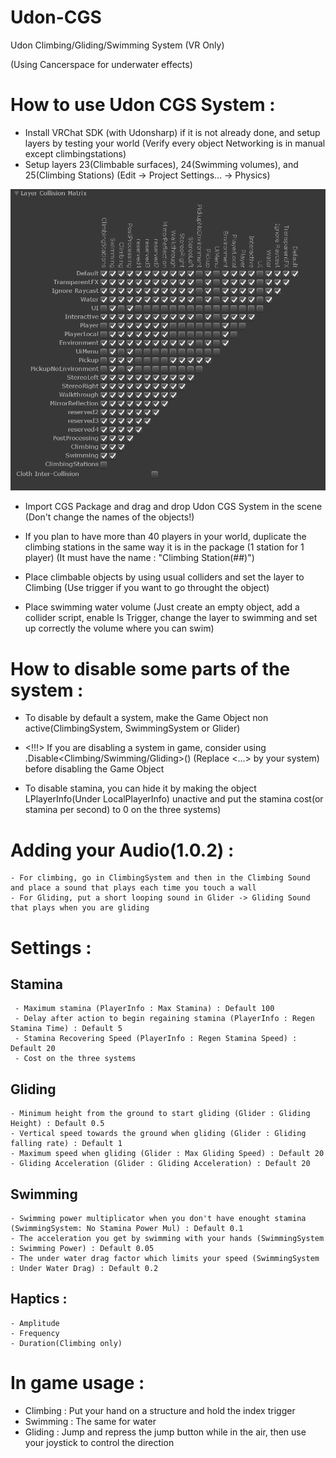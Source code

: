 # Udon-CGS
Udon Climbing/Gliding/Swimming System (VR Only)


(Using Cancerspace for underwater effects)

# How to use Udon CGS System :

- Install VRChat SDK (with Udonsharp) if it is not already done, and setup layers by testing your world (Verify every object Networking is in manual except climbingstations)
- Setup layers 23(Climbable surfaces), 24(Swimming volumes), and 25(Climbing Stations) (Edit -> Project Settings... -> Physics)

![alt text](https://github.com/VoHeLi/Udon-CGS/blob/main/layers.png?raw=true)

- Import CGS Package and drag and drop Udon CGS System in the scene (Don't change the names of the objects!)
- If you plan to have more than 40 players in your world, duplicate the climbing stations in the same way it is in the package (1 station for 1 player) (It must have the name : "Climbing Station(##)")

- Place climbable objects by using usual colliders and set the layer to Climbing (Use trigger if you want to go throught the object)
- Place swimming water volume (Just create an empty object, add a collider script, enable Is Trigger, change the layer to swimming and set up correctly the volume where you can swim)

# How to disable some parts of the system :
- To disable by default a system, make the Game Object non active(ClimbingSystem, SwimmingSystem or Glider)
- <!!!> If you are disabling a system in game, consider using <system>.Disable<Climbing/Swimming/Gliding>() (Replace <...> by your system) before disabling the Game Object

- To disable stamina, you can hide it by making the object LPlayerInfo(Under LocalPlayerInfo) unactive and put the stamina cost(or stamina per second) to 0 on the three systems)

# Adding your Audio(1.0.2) :
	- For climbing, go in ClimbingSystem and then in the Climbing Sound and place a sound that plays each time you touch a wall
	- For Gliding, put a short looping sound in Glider -> Gliding Sound that plays when you are gliding

# Settings :

## Stamina
	 - Maximum stamina (PlayerInfo : Max Stamina) : Default 100
	 - Delay after action to begin regaining stamina (PlayerInfo : Regen Stamina Time) : Default 5
	 - Stamina Recovering Speed (PlayerInfo : Regen Stamina Speed) : Default 20
	 - Cost on the three systems

## Gliding
	- Minimum height from the ground to start gliding (Glider : Gliding Height) : Default 0.5
	- Vertical speed towards the ground when gliding (Glider : Gliding falling rate) : Default 1
	- Maximum speed when gliding (Glider : Max Gliding Speed) : Default 20
	- Gliding Acceleration (Glider : Gliding Acceleration) : Default 20

## Swimming
	- Swimming power multiplicator when you don't have enought stamina (SwimmingSystem: No Stamina Power Mul) : Default 0.1
	- The acceleration you get by swimming with your hands (SwimmingSystem : Swimming Power) : Default 0.05
	- The under water drag factor which limits your speed (SwimmingSystem : Under Water Drag) : Default 0.2

## Haptics :
	- Amplitude
	- Frequency
	- Duration(Climbing only)


# In game usage :
- Climbing : Put your hand on a structure and hold the index trigger
- Swimming : The same for water
- Gliding : Jump and repress the jump button while in the air, then use your joystick to control the direction
